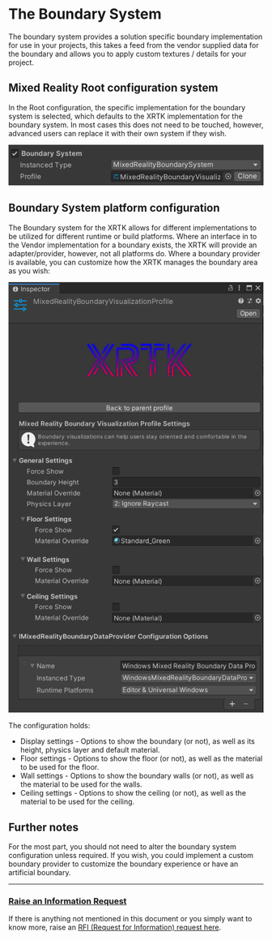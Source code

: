 # The Boundary System

The boundary system provides a solution specific boundary implementation for use in your projects, this takes a feed from the vendor supplied data for the boundary and allows you to apply custom textures / details for your project.

## Mixed Reality Root configuration system

In the Root configuration, the specific implementation for the boundary system is selected, which defaults to the XRTK implementation for the boundary system.  In most cases this does not need to be touched, however, advanced users can replace it with their own system if they wish.

![](/images/Configuration/BoundarySystem/BoundarySystemProfile.png)

## Boundary System platform configuration

The Boundary system for the XRTK allows for different implementations to be utilized for different runtime or build platforms. Where an interface in to the Vendor implementation for a boundary exists, the XRTK will provide an adapter/provider, however, not all platforms do.
Where a boundary provider is available, you can customize how the XRTK manages the boundary area as you wish:

![](/images/Configuration/BoundarySystem/BoundarySystemSettings.png)

The configuration holds:

* Display settings - Options to show the boundary (or not), as well as its height, physics layer and default material.
* Floor settings - Options to show the floor (or not), as well as the material to be used for the floor.
* Wall settings - Options to show the boundary walls (or not), as well as the material to be used for the walls.
* Ceiling settings - Options to show the ceiling (or not), as well as the material to be used for the ceiling.

## Further notes

For the most part, you should not need to alter the boundary system configuration unless required.  If you wish, you could implement a custom boundary provider to customize the boundary experience or have an artificial boundary.

---

### [**Raise an Information Request**](https://github.com/XRTK/XRTK-Core/issues/new?assignees=&labels=question&template=request_for_information.md&title=)

If there is anything not mentioned in this document or you simply want to know more, raise an [RFI (Request for Information) request here](https://github.com/XRTK/XRTK-Core/issues/new?assignees=&labels=question&template=request_for_information.md&title=).
